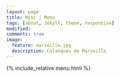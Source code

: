 ```yaml
---
layout: page
title: Misc | Menu
tags: [about, Jekyll, theme, responsive]
modified: 
comments: true
image:
  feature: marseille.jpg
  description: Calanques de Marseille
---
```



{% include_relative menu.html %}